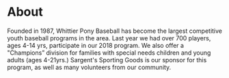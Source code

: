 # About

Founded in 1987, Whittier Pony Baseball has become the largest competitive youth baseball programs in the area.  Last year we had over 700 players, ages 4-14 yrs, participate in our 2018 program.  We also offer a "Champions” division for families with special needs children and young adults (ages 4-21yrs.) Sargent's Sporting Goods is our sponsor for this program, as well as many volunteers from our community.
